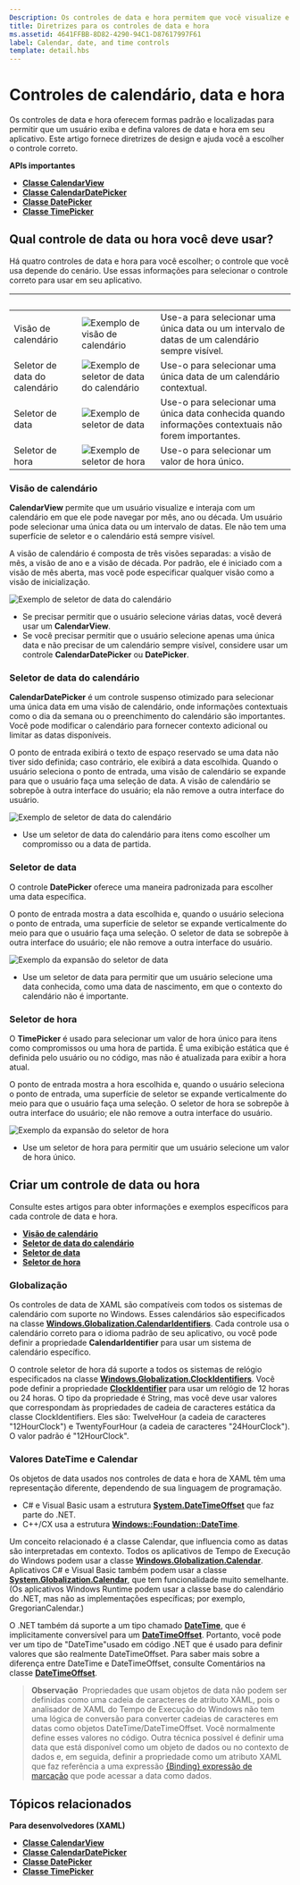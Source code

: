 ```yaml
---
Description: Os controles de data e hora permitem que você visualize e defina a data e hora. Este artigo fornece diretrizes de design e ajuda você a escolher o controle correto.
title: Diretrizes para os controles de data e hora
ms.assetid: 4641FFBB-8D82-4290-94C1-D87617997F61
label: Calendar, date, and time controls
template: detail.hbs
---
```


# Controles de calendário, data e hora

Os controles de data e hora oferecem formas padrão e localizadas para permitir que um usuário exiba e defina valores de data e hora em seu aplicativo. Este artigo fornece diretrizes de design e ajuda você a escolher o controle correto.

<span class="sidebar_heading" style="font-weight: bold;">APIs importantes</span>

-   [**Classe CalendarView**](https://msdn.microsoft.com/library/windows/apps/xaml/windows.ui.xaml.controls.calendarview.aspx)
-   [**Classe CalendarDatePicker**](https://msdn.microsoft.com/library/windows/apps/xaml/windows.ui.xaml.controls.calendardatepicker.aspx)
-   [**Classe DatePicker**](https://msdn.microsoft.com/library/windows/apps/xaml/windows.ui.xaml.controls.datepicker.aspx)
-   [**Classe TimePicker**](https://msdn.microsoft.com/library/windows/apps/xaml/windows.ui.xaml.controls.timepicker.aspx)

## Qual controle de data ou hora você deve usar?

Há quatro controles de data e hora para você escolher; o controle que você usa depende do cenário. Use essas informações para selecionar o controle correto para usar em seu aplicativo.

&nbsp;|&nbsp;|&nbsp;                                                                                                                      
--------------------|-------|-------------------------------------------------------------------------------------------------------------------------------
Visão de calendário       |![Exemplo de visão de calendário](images/controls_calendar_monthview_small.png)|Use-a para selecionar uma única data ou um intervalo de datas de um calendário sempre visível.                   
Seletor de data do calendário|![Exemplo de seletor de data do calendário](images/calendar-date-picker-closed.png)|Use-o para selecionar uma única data de um calendário contextual. 
Seletor de data         |![Exemplo de seletor de data](images/date-picker-closed.png)|Use-o para selecionar uma única data conhecida quando informações contextuais não forem importantes.
Seletor de hora         |![Exemplo de seletor de hora](images/time-picker-closed.png)|Use-o para selecionar um valor de hora único.                                        

<!-- This table seems redundant, not sure it's needed.-->

### Visão de calendário

**CalendarView** permite que um usuário visualize e interaja com um calendário em que ele pode navegar por mês, ano ou década. Um usuário pode selecionar uma única data ou um intervalo de datas. Ele não tem uma superfície de seletor e o calendário está sempre visível.

A visão de calendário é composta de três visões separadas: a visão de mês, a visão de ano e a visão de década. Por padrão, ele é iniciado com a visão de mês aberta, mas você pode especificar qualquer visão como a visão de inicialização.

![Exemplo de seletor de data do calendário](images/calendar-view-3-views.png)

- Se precisar permitir que o usuário selecione várias datas, você deverá usar um **CalendarView**.
- Se você precisar permitir que o usuário selecione apenas uma única data e não precisar de um calendário sempre visível, considere usar um controle **CalendarDatePicker** ou **DatePicker**.

### Seletor de data do calendário

**CalendarDatePicker** é um controle suspenso otimizado para selecionar uma única data em uma visão de calendário, onde informações contextuais como o dia da semana ou o preenchimento do calendário são importantes. Você pode modificar o calendário para fornecer contexto adicional ou limitar as datas disponíveis.

O ponto de entrada exibirá o texto de espaço reservado se uma data não tiver sido definida; caso contrário, ele exibirá a data escolhida. Quando o usuário seleciona o ponto de entrada, uma visão de calendário se expande para que o usuário faça uma seleção de data. A visão de calendário se sobrepõe à outra interface do usuário; ela não remove a outra interface do usuário.

![Exemplo de seletor de data do calendário](images/calendar-date-picker-2-views.png)

- Use um seletor de data do calendário para itens como escolher um compromisso ou a data de partida. 

### Seletor de data

O controle **DatePicker** oferece uma maneira padronizada para escolher uma data específica. 

O ponto de entrada mostra a data escolhida e, quando o usuário seleciona o ponto de entrada, uma superfície de seletor se expande verticalmente do meio para que o usuário faça uma seleção. O seletor de data se sobrepõe à outra interface do usuário; ele não remove a outra interface do usuário.

![Exemplo da expansão do seletor de data](images/controls_datepicker_expand.png)

- Use um seletor de data para permitir que um usuário selecione uma data conhecida, como uma data de nascimento, em que o contexto do calendário não é importante.

### Seletor de hora

O **TimePicker** é usado para selecionar um valor de hora único para itens como compromissos ou uma hora de partida. É uma exibição estática que é definida pelo usuário ou no código, mas não é atualizada para exibir a hora atual. 

O ponto de entrada mostra a hora escolhida e, quando o usuário seleciona o ponto de entrada, uma superfície de seletor se expande verticalmente do meio para que o usuário faça uma seleção. O seletor de hora se sobrepõe à outra interface do usuário; ele não remove a outra interface do usuário.

![Exemplo da expansão do seletor de hora](images/controls_timepicker_expand.png)

- Use um seletor de hora para permitir que um usuário selecione um valor de hora único.

## Criar um controle de data ou hora

Consulte estes artigos para obter informações e exemplos específicos para cada controle de data e hora.

- [**Visão de calendário**](calendar-view.md)
- [**Seletor de data do calendário**](calendar-date-picker.md)
- [**Seletor de data**](date-picker.md)
- [**Seletor de hora**](time-picker.md)

### Globalização

Os controles de data de XAML são compatíveis com todos os sistemas de calendário com suporte no Windows. Esses calendários são especificados na classe [**Windows.Globalization.CalendarIdentifiers**](https://msdn.microsoft.com/library/windows/apps/xaml/windows.globalization.calendaridentifiers.aspx). Cada controle usa o calendário correto para o idioma padrão de seu aplicativo, ou você pode definir a propriedade **CalendarIdentifier** para usar um sistema de calendário específico.

O controle seletor de hora dá suporte a todos os sistemas de relógio especificados na classe [**Windows.Globalization.ClockIdentifiers**](https://msdn.microsoft.com/library/windows/apps/xaml/windows.globalization.clockidentifiers.aspx). Você pode definir a propriedade [**ClockIdentifier**](https://msdn.microsoft.com/library/windows/apps/xaml/windows.ui.xaml.controls.timepicker.clockidentifier.aspx) para usar um relógio de 12 horas ou 24 horas. O tipo da propriedade é String, mas você deve usar valores que correspondam às propriedades de cadeia de caracteres estática da classe ClockIdentifiers. Eles são: TwelveHour (a cadeia de caracteres "12HourClock") e TwentyFourHour (a cadeia de caracteres "24HourClock"). O valor padrão é "12HourClock".


### Valores DateTime e Calendar

Os objetos de data usados nos controles de data e hora de XAML têm uma representação diferente, dependendo de sua linguagem de programação. 
- C# e Visual Basic usam a estrutura [**System.DateTimeOffset**](https://msdn.microsoft.com/library/windows/apps/xaml/system.datetimeoffset.aspx) que faz parte do .NET. 
- C++/CX usa a estrutura [**Windows::Foundation::DateTime**](https://msdn.microsoft.com/library/windows/apps/xaml/br205770.aspx). 

Um conceito relacionado é a classe Calendar, que influencia como as datas são interpretadas em contexto. Todos os aplicativos de Tempo de Execução do Windows podem usar a classe [**Windows.Globalization.Calendar**](https://msdn.microsoft.com/library/windows/apps/xaml/windows.globalization.calendar.aspx). Aplicativos C# e Visual Basic também podem usar a classe [**System.Globalization.Calendar**](https://msdn.microsoft.com/library/windows/apps/xaml/system.globalization.calendar.aspx), que tem funcionalidade muito semelhante. (Os aplicativos Windows Runtime podem usar a classe base do calendário do .NET, mas não as implementações específicas; por exemplo, GregorianCalendar.)

O .NET também dá suporte a um tipo chamado [**DateTime**](https://msdn.microsoft.com/library/windows/apps/xaml/system.datetime.aspx), que é implicitamente conversível para um [**DateTimeOffset**](https://msdn.microsoft.com/library/windows/apps/xaml/system.datetimeoffset.aspx). Portanto, você pode ver um tipo de "DateTime"usado em código .NET que é usado para definir valores que são realmente DateTimeOffset. Para saber mais sobre a diferença entre DateTime e DateTimeOffset, consulte Comentários na classe [**DateTimeOffset**](https://msdn.microsoft.com/library/windows/apps/xaml/system.datetimeoffset.aspx).

> **Observação**&nbsp;&nbsp;Propriedades que usam objetos de data não podem ser definidas como uma cadeia de caracteres de atributo XAML, pois o analisador de XAML do Tempo de Execução do Windows não tem uma lógica de conversão para converter cadeias de caracteres em datas como objetos DateTime/DateTimeOffset. Você normalmente define esses valores no código. Outra técnica possível é definir uma data que está disponível como um objeto de dados ou no contexto de dados e, em seguida, definir a propriedade como um atributo XAML que faz referência a uma expressão [\{Binding\} expressão de marcação](../xaml-platform/binding-markup-extension.md) que pode acessar a data como dados.


## Tópicos relacionados

**Para desenvolvedores (XAML)**
- [**Classe CalendarView**](https://msdn.microsoft.com/library/windows/apps/dn890052)
- [**Classe CalendarDatePicker**](https://msdn.microsoft.com/library/windows/apps/dn950083)
- [**Classe DatePicker**](https://msdn.microsoft.com/library/windows/apps/dn298584)
- [**Classe TimePicker**](https://msdn.microsoft.com/library/windows/apps/dn299280)


<!--HONumber=Mar16_HO4-->


